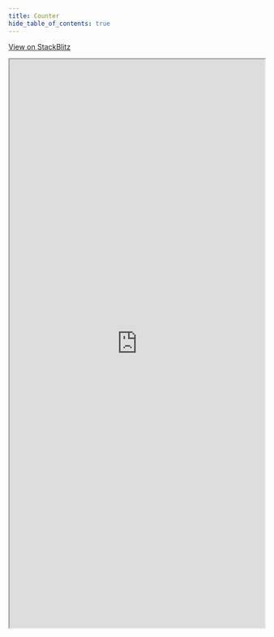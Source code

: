 ```yaml
---
title: Counter
hide_table_of_contents: true
---
```


[View on StackBlitz](https://stackblitz.com/edit/web-platform-ggbqaz?embed=1&file=index.html)

<iframe src="https://stackblitz.com/edit/web-platform-ggbqaz?embed=1&file=index.html"
  width='100%'
  height='1120px'
  title="vgg-wasm-counter-demo"
  allow="accelerometer; ambient-light-sensor; camera; encrypted-media; geolocation; gyroscope; hid; microphone; midi; payment; usb; vr; xr-spatial-tracking"
></iframe>
